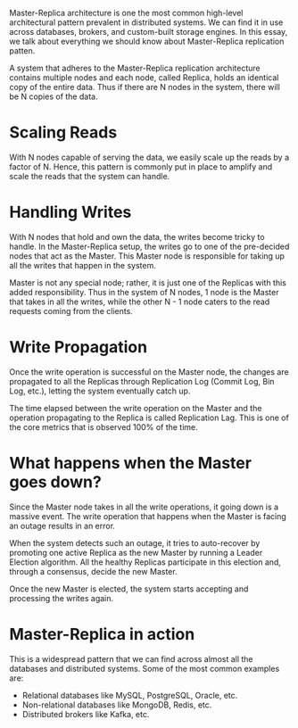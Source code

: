 Master-Replica architecture is one the most common high-level architectural pattern prevalent in distributed systems. We can find it in use across databases, brokers, and custom-built storage engines. In this essay, we talk about everything we should know about Master-Replica replication patten.

A system that adheres to the Master-Replica replication architecture contains multiple nodes and each node, called Replica, holds an identical copy of the entire data. Thus if there are N nodes in the system, there will be N copies of the data.

# Scaling Reads

With  N nodes capable of serving the data, we easily scale up the reads by a  factor of N. Hence, this pattern is commonly put in place to amplify and scale the reads that the system can handle.

# Handling Writes

With  N nodes that hold and own the data, the writes become tricky to handle.  In the Master-Replica setup, the writes go to one of the pre-decided nodes that act as the Master. This Master node is responsible for taking up all the writes that happen in the system.

Master is not any special node; rather, it is just one of the Replicas with this added responsibility. Thus in the system of N nodes, 1 node is the Master that takes in all the writes, while the other N - 1 node caters to the read requests coming from the clients.

# Write Propagation

Once the write operation is successful on the Master node, the changes are propagated to all the Replicas through Replication Log (Commit Log, Bin  Log, etc.), letting the system eventually catch up.

The time elapsed between the write operation on the Master and the operation propagating to the Replica is called Replication Lag. This is one of the core metrics that is observed 100% of the time.

# What happens when the Master goes down?

Since the Master node takes in all the write operations, it going down is a  massive event. The write operation that happens when the Master is facing an outage results in an error.

When the system detects such an outage, it tries to auto-recover by promoting one active Replica as the new Master by running a Leader Election algorithm. All the healthy Replicas participate in this election and, through a consensus,  decide the new Master.

Once the new Master is elected, the system starts accepting and processing the writes again.

# Master-Replica in action

This is a widespread pattern that we can find across almost all the databases and distributed systems. Some of the most common examples are:

 - Relational databases like MySQL, PostgreSQL, Oracle, etc.
 - Non-relational databases like MongoDB, Redis, etc.
 - Distributed brokers like Kafka, etc.  
